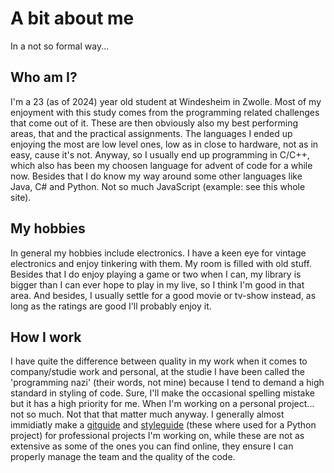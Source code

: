 # A bit about me

In a not so formal way...

## Who am I?

I'm a 23 (as of 2024) year old student at Windesheim in Zwolle. Most of my enjoyment with this study comes from the programming related challenges that come out of it. These are then obviously also my best performing areas, that and the practical assignments. The languages I ended up enjoying the most are low level ones, low as in close to hardware, not as in easy, cause it's not. Anyway, so I usually end up programming in C/C++, which also has been my choosen language for advent of code for a while now. Besides that I do know my way around some other languages like Java, C# and Python. Not so much JavaScript (example: see this whole site).

## My hobbies

In general my hobbies include electronics. I have a keen eye for vintage electronics and enjoy tinkering with them. My room is filled with old stuff. Besides that I do enjoy playing a game or two when I can, my library is bigger than I can ever hope to play in my live, so I think I'm good in that area. And besides, I usually settle for a good movie or tv-show instead, as long as the ratings are good I'll probably enjoy it.

## How I work

I have quite the difference between quality in my work when it comes to company/studie work and personal, at the studie I have been called the 'programming nazi' (their words, not mine) because I tend to demand a high standard in styling of code. Sure, I'll make the occasional spelling mistake but it has a high priority for me. When I'm working on a personal project... not so much. Not that that matter much anyway. I generally almost immidiatly make a [gitguide]() and [styleguide]() (these where used for a Python project) for professional projects I'm working on, while these are not as extensive as some of the ones you can find online, they ensure I can properly manage the team and the quality of the code.